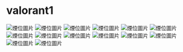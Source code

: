 # valorant1
<img class="smoke-img" src="images/cor.jpg" alt="煙位圖片">
<img class="smoke-img" src="image/cor.jpg" alt="煙位圖片">
<img class="smoke-img" src="image/de.png" alt="煙位圖片">
<img class="smoke-img" src="image/at.png" alt="煙位圖片">
<img class="smoke-img" src="image/sun de.png" alt="煙位圖片">
<img class="smoke-img" src="image/sun at.png" alt="煙位圖片">
<img class="smoke-img" src="image/spl at.png" alt="煙位圖片">
<img class="smoke-img" src="image/spl de.png" alt="煙位圖片">

<img class="smoke-img" src="image/pear de.png" alt="煙位圖片">
<img class="smoke-img" src="image/pear at.png" alt="煙位圖片">
<img class="smoke-img" src="image/ice de.png" alt="煙位圖片">
<img class="smoke-img" src="image/ice at.png" alt="煙位圖片">
<img class="smoke-img" src="image/bree de.png" alt="煙位圖片">
<img class="smoke-img" src="image/bree at.png" alt="煙位圖片">


